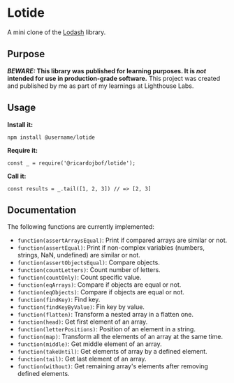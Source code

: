# Lotide

A mini clone of the [Lodash](https://lodash.com) library.

## Purpose

**_BEWARE:_ This library was published for learning purposes. It is _not_ intended for use in production-grade software.**
This project was created and published by me as part of my learnings at Lighthouse Labs.

## Usage

**Install it:**

`npm install @username/lotide`

**Require it:**

`const _ = require('@ricardojbof/lotide');`

**Call it:**

`const results = _.tail([1, 2, 3]) // => [2, 3]`

## Documentation

The following functions are currently implemented:

- `function(assertArraysEqual)`: Print if compared arrays are similar or not.
- `function(assertEqual)`: Print if non-complex variables (numbers, strings, NaN, undefined) are similar or not.
- `function(assertObjectsEqual)`: Compare objects.
- `function(countLetters)`: Count number of letters.
- `function(countOnly)`: Count specific value.
- `function(eqArrays)`: Compare if objects are equal or not.
- `function(eqObjects)`: Compare if objects are equal or not.
- `function(findKey)`: Find key.
- `function(findKeyByValue)`: Fin key by value.
- `function(flatten)`: Transform a nested array in a flatten one.
- `function(head)`: Get first element of an array.
- `function(letterPositions)`: Position of an element in a string.
- `function(map)`: Transform all the elements of an array at the same time.
- `function(middle)`: Get middle element of an array.
- `function(takeUntil)`: Get elements of array by a defined element.
- `function(tail)`: Get last element of an array.
- `function(without)`: Get remaining array's elements after removing defined elements.
